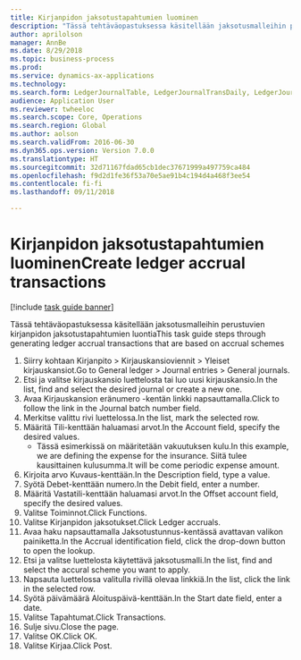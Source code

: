 ```yaml
--- 
title: Kirjanpidon jaksotustapahtumien luominen
description: "Tässä tehtäväopastuksessa käsitellään jaksotusmalleihin perustuvien kirjanpidon jaksotustapahtumien luontia."
author: aprilolson
manager: AnnBe
ms.date: 8/29/2018
ms.topic: business-process
ms.prod: 
ms.service: dynamics-ax-applications
ms.technology: 
ms.search.form: LedgerJournalTable, LedgerJournalTransDaily, LedgerJournalTransAccrual, LedgerJournalTransAccrualTrans
audience: Application User
ms.reviewer: twheeloc
ms.search.scope: Core, Operations
ms.search.region: Global
ms.author: aolson
ms.search.validFrom: 2016-06-30
ms.dyn365.ops.version: Version 7.0.0
ms.translationtype: HT
ms.sourcegitcommit: 32d71167fdad65cb1dec37671999a497759ca484
ms.openlocfilehash: f9d2d1fe36f53a70e5ae91b4c194d4a468f3ee54
ms.contentlocale: fi-fi
ms.lasthandoff: 09/11/2018

---
```

# <a name="create-ledger-accrual-transactions"></a><span data-ttu-id="827c1-103">Kirjanpidon jaksotustapahtumien luominen</span><span class="sxs-lookup"><span data-stu-id="827c1-103">Create ledger accrual transactions</span></span>

[!include [task guide banner](../../includes/task-guide-banner.md)]

<span data-ttu-id="827c1-104">Tässä tehtäväopastuksessa käsitellään jaksotusmalleihin perustuvien kirjanpidon jaksotustapahtumien luontia</span><span class="sxs-lookup"><span data-stu-id="827c1-104">This task guide steps through generating ledger accrual transactions that are based on accrual schemes</span></span>

1. <span data-ttu-id="827c1-105">Siirry kohtaan Kirjanpito > Kirjauskansioviennit > Yleiset kirjauskansiot.</span><span class="sxs-lookup"><span data-stu-id="827c1-105">Go to General ledger > Journal entries > General journals.</span></span>
2. <span data-ttu-id="827c1-106">Etsi ja valitse kirjauskansio luettelosta tai luo uusi kirjauskansio.</span><span class="sxs-lookup"><span data-stu-id="827c1-106">In the list, find and select the desired journal or create a new one.</span></span>
3. <span data-ttu-id="827c1-107">Avaa Kirjauskansion eränumero -kentän linkki napsauttamalla.</span><span class="sxs-lookup"><span data-stu-id="827c1-107">Click to follow the link in the Journal batch number field.</span></span>
4. <span data-ttu-id="827c1-108">Merkitse valittu rivi luettelossa.</span><span class="sxs-lookup"><span data-stu-id="827c1-108">In the list, mark the selected row.</span></span>
5. <span data-ttu-id="827c1-109">Määritä Tili-kenttään haluamasi arvot.</span><span class="sxs-lookup"><span data-stu-id="827c1-109">In the Account field, specify the desired values.</span></span>
    * <span data-ttu-id="827c1-110">Tässä esimerkissä on määritetään vakuutuksen kulu.</span><span class="sxs-lookup"><span data-stu-id="827c1-110">In this example, we are defining the expense for the insurance.</span></span> <span data-ttu-id="827c1-111">Siitä tulee kausittainen kulusumma.</span><span class="sxs-lookup"><span data-stu-id="827c1-111">It will be come periodic expense amount.</span></span>  
6. <span data-ttu-id="827c1-112">Kirjoita arvo Kuvaus-kenttään.</span><span class="sxs-lookup"><span data-stu-id="827c1-112">In the Description field, type a value.</span></span>
7. <span data-ttu-id="827c1-113">Syötä Debet-kenttään numero.</span><span class="sxs-lookup"><span data-stu-id="827c1-113">In the Debit field, enter a number.</span></span>
8. <span data-ttu-id="827c1-114">Määritä Vastatili-kenttään haluamasi arvot.</span><span class="sxs-lookup"><span data-stu-id="827c1-114">In the Offset account field, specify the desired values.</span></span>
9. <span data-ttu-id="827c1-115">Valitse Toiminnot.</span><span class="sxs-lookup"><span data-stu-id="827c1-115">Click Functions.</span></span>
10. <span data-ttu-id="827c1-116">Valitse Kirjanpidon jaksotukset.</span><span class="sxs-lookup"><span data-stu-id="827c1-116">Click Ledger accruals.</span></span>
11. <span data-ttu-id="827c1-117">Avaa haku napsauttamalla Jaksotustunnus-kentässä avattavan valikon painiketta.</span><span class="sxs-lookup"><span data-stu-id="827c1-117">In the Accrual identification field, click the drop-down button to open the lookup.</span></span>
12. <span data-ttu-id="827c1-118">Etsi ja valitse luettelosta käytettävä jaksotusmalli.</span><span class="sxs-lookup"><span data-stu-id="827c1-118">In the list, find and select the accural scheme you want to apply.</span></span>
13. <span data-ttu-id="827c1-119">Napsauta luettelossa valitulla rivillä olevaa linkkiä.</span><span class="sxs-lookup"><span data-stu-id="827c1-119">In the list, click the link in the selected row.</span></span>
14. <span data-ttu-id="827c1-120">Syötä päivämäärä Aloituspäivä-kenttään.</span><span class="sxs-lookup"><span data-stu-id="827c1-120">In the Start date field, enter a date.</span></span>
15. <span data-ttu-id="827c1-121">Valitse Tapahtumat.</span><span class="sxs-lookup"><span data-stu-id="827c1-121">Click Transactions.</span></span>
16. <span data-ttu-id="827c1-122">Sulje sivu.</span><span class="sxs-lookup"><span data-stu-id="827c1-122">Close the page.</span></span>
17. <span data-ttu-id="827c1-123">Valitse OK.</span><span class="sxs-lookup"><span data-stu-id="827c1-123">Click OK.</span></span>
18. <span data-ttu-id="827c1-124">Valitse Kirjaa.</span><span class="sxs-lookup"><span data-stu-id="827c1-124">Click Post.</span></span>


